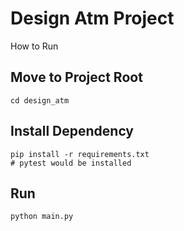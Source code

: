 # Design Atm Project #

How to Run

## Move to Project Root
```
cd design_atm
```

## Install Dependency
```
pip install -r requirements.txt
# pytest would be installed
```

## Run 
```
python main.py
```

